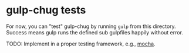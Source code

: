 gulp-chug tests
===============

For now, you can "test" gulp-chug by running `gulp` from this directory.
Success means gulp runs the defined sub gulpfiles happily without error.

TODO: Implement in a proper testing framework, e.g., [mocha](https://github.com/visionmedia/mocha).
